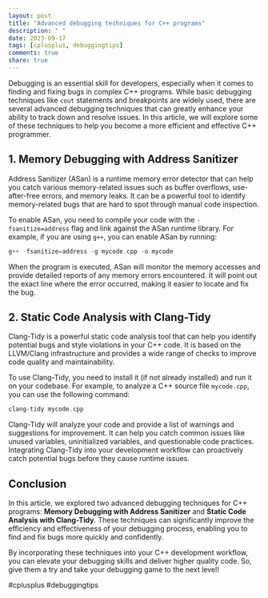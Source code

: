 ```yaml
---
layout: post
title: "Advanced debugging techniques for C++ programs"
description: " "
date: 2023-09-17
tags: [cplusplus, debuggingtips]
comments: true
share: true
---
```


Debugging is an essential skill for developers, especially when it comes to finding and fixing bugs in complex C++ programs. While basic debugging techniques like `cout` statements and breakpoints are widely used, there are several advanced debugging techniques that can greatly enhance your ability to track down and resolve issues. In this article, we will explore some of these techniques to help you become a more efficient and effective C++ programmer.

## 1. Memory Debugging with Address Sanitizer

Address Sanitizer (ASan) is a runtime memory error detector that can help you catch various memory-related issues such as buffer overflows, use-after-free errors, and memory leaks. It can be a powerful tool to identify memory-related bugs that are hard to spot through manual code inspection.

To enable ASan, you need to compile your code with the `-fsanitize=address` flag and link against the ASan runtime library. For example, if you are using `g++`, you can enable ASan by running:

```cpp
g++ -fsanitize=address -g mycode.cpp -o mycode
```

When the program is executed, ASan will monitor the memory accesses and provide detailed reports of any memory errors encountered. It will point out the exact line where the error occurred, making it easier to locate and fix the bug.

## 2. Static Code Analysis with Clang-Tidy

Clang-Tidy is a powerful static code analysis tool that can help you identify potential bugs and style violations in your C++ code. It is based on the LLVM/Clang infrastructure and provides a wide range of checks to improve code quality and maintainability.

To use Clang-Tidy, you need to install it (if not already installed) and run it on your codebase. For example, to analyze a C++ source file `mycode.cpp`, you can use the following command:

```cpp
clang-tidy mycode.cpp
```

Clang-Tidy will analyze your code and provide a list of warnings and suggestions for improvement. It can help you catch common issues like unused variables, uninitialized variables, and questionable code practices. Integrating Clang-Tidy into your development workflow can proactively catch potential bugs before they cause runtime issues.

## Conclusion

In this article, we explored two advanced debugging techniques for C++ programs: **Memory Debugging with Address Sanitizer** and **Static Code Analysis with Clang-Tidy**. These techniques can significantly improve the efficiency and effectiveness of your debugging process, enabling you to find and fix bugs more quickly and confidently.

By incorporating these techniques into your C++ development workflow, you can elevate your debugging skills and deliver higher quality code. So, give them a try and take your debugging game to the next level!

#cplusplus #debuggingtips